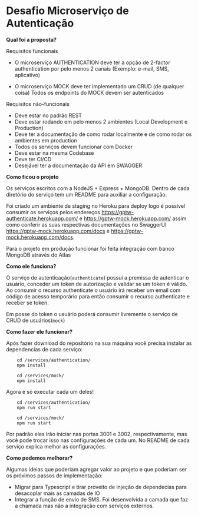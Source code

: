 # Desafio Microserviço de Autenticação

**Qual foi a proposta?** 

Requisitos funcionais

 - O microserviço AUTHENTICATION deve ter a opção de 2-factor authentication por pelo menos 2 canais (Exemplo: e-mail, SMS, aplicativo) 

 - O microserviço MOCK deve ter implementado um CRUD (de qualquer coisa) Todos os endpoints do MOCK devem ser autenticados 

Requisitos não-funcionais

 - Deve estar no padrão REST
 - Deve estar rodando em pelo menos 2 ambientes (Local Development e Production)
 - Deve ter a documentação de como rodar localmente e de como rodar os ambientes em production
 - Todos os serviços devem funcionar com Docker
 - Deve estar na mesma Codebase
 - Deve ter CI/CD
 - Desejável ter a documentação da API em SWAGGER

**Como ficou o projeto**

Os serviços escritos com a NodeJS + Express + MongoDB.
Dentro de cada diretório do serviço tem um README para auxiliar a configuração.

Foi criado um ambiente de staging no Heroku para deploy logo é possível consumir os serviços pelos endereços https://gptw-authenticate.herokuapp.com/ e https://gptw-mock.herokuapp.com/ assim como conferir as suas respectivas documentações no SwaggerUI https://gptw-mock.herokuapp.com/docs e https://gptw-mock.herokuapp.com/docs.

Para o projeto em produção funcionar foi feita integração com banco MongoDB através do Atlas

**Como ele funciona?**

O serviço de autenticação(`authenticate`) possui a premissa de autenticar o usuário, conceder um token de autorização e validar se um token é válido. Ao consumir o recurso authenticate o usuário irá receber um email com código de acesso temporário para então consumir o recurso authenticate e receber se token.

Em posse do token o usuário poderá consumir livremente o serviço de CRUD de usuários(`mock`)


**Como fazer ele funcionar?**

Após fazer download do repositório na sua máquina você precisa instalar as dependencias de cada serviço:

```
    cd /services/authentication/
    npm install

    cd /services/mock/
    npm install
```
Agora é só executar cada um deles!

```
    cd /services/authentication/
    npm run start

    cd /services/mock/
    npm run start
```

Por padrão eles irão iniciar nas portas 3001 e 3002, respectivamente, mas você pode trocar isso nas configurações de cada um. No README de cada serviço explica melhor as configurações.

**Como podemos melhorar?**

Algumas ideias que poderiam agregar valor ao projeto e que poderiam ser os próximos passos de implementação:

  - Migrar para Typescript e tirar proveito de injeção de dependecias para desacoplar mais as camadas de IO
  - Integrar a função de envio de SMS. Foi desenvolvida a camada que faz a chamada mas não a integração com serviços externos.
